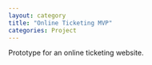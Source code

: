 ```yaml
---
layout: category
title: "Online Ticketing MVP"
categories: Project
---
```


Prototype for an online ticketing website.